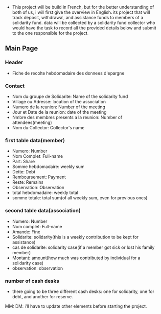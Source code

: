 * This project will be build in French, but for the better understanding of both of us, i will first give the overview in English. its project that will track deposit, withdrawal, and assistance funds to members of a solidarity fund. data will be collected by a solidarity fund collector who would have the task to record all the provided details below and submit to the one responsible for the project. 

## Main Page
###  Header 
* Fiche de recolte hebdomadaire des donnees d'epargne
  
### Contact
* Nom du groupe de Solidarite: Name of the solidarity fund
* Village ou Adresse: location of the association
* Numero de la reunion: Number of the meeting
* Jour et Date de la reunion: date of the meeting
* Nmbre des membres presents a la reunion: Number of attendees(meeting)
* Nom du Collector: Collector's name

### first table data(member)
* Numero: Number
* Nom Complet: Full-name
* Part: Share
* Somme hebdomadaire: weekly sum
* Dette: Debt
* Remboursement: Payment
* Reste: Remains
* Observation: Observation
* total hebdomadaire: weekly total
* somme totale: total sum(of all weekly sum, even for previous ones)

### second table data(association)
* Numero: Number
* Nom complet: Full-name
* Amande: Fine
* Solidarite: solidarity(this is a weekly contribution to be kept for assistance)
* cas de solidarite: solidarity case(if a member got sick or lost his family member)
* Montant: amount(how much was contributed by individual for a solidarity case)
* observation: observation

### number of cash desks
* there going to be three different cash desks: one for solidarity, one for debt, and another for reserve.

MM: DM: i'll have to update other elements before starting the project.